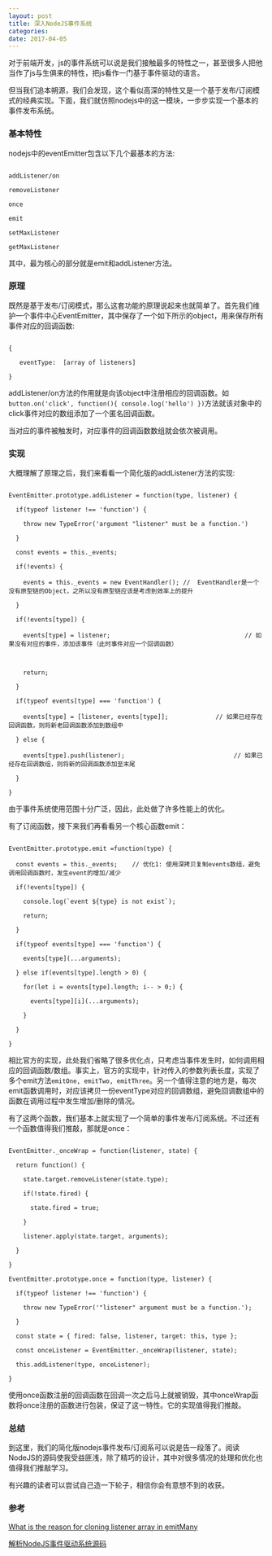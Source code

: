 ```yaml
---
layout: post
title: 深入NodeJS事件系统
categories: 
date: 2017-04-05
---
```

对于前端开发，js的事件系统可以说是我们接触最多的特性之一，甚至很多人把他当作了js与生俱来的特性，把js看作一门基于事件驱动的语言。

但当我们追本朔源，我们会发现，这个看似高深的特性又是一个基于发布/订阅模式的经典实现。下面，我们就仿照nodejs中的这一模块，一步步实现一个基本的事件发布系统。

### 基本特性

nodejs中的eventEmitter包含以下几个最基本的方法:

```

addListener/on

removeListener

once

emit

setMaxListener

getMaxListener

```

其中，最为核心的部分就是emit和addListener方法。

### 原理

既然是基于发布/订阅模式，那么这套功能的原理说起来也就简单了。首先我们维护一个事件中心EventEmitter，其中保存了一个如下所示的object，用来保存所有事件对应的回调函数:

```

{

   eventType:  [array of listeners] 

}

```

addListener/on方法的作用就是向该object中注册相应的回调函数。如 `button.on('click', function(){ console.log('hello') })`方法就该对象中的click事件对应的数组添加了一个匿名回调函数。

当对应的事件被触发时，对应事件的回调函数数组就会依次被调用。

### 实现

大概理解了原理之后，我们来看看一个简化版的addListener方法的实现:

```

EventEmitter.prototype.addListener = function(type, listener) {

  if(typeof listener !== 'function') {

    throw new TypeError('argument "listener" must be a function.')

  }

  const events = this._events;

  if(!events) {

    events = this._events = new EventHandler(); //  EventHandler是一个没有原型链的Object，之所以没有原型链应该是考虑到效率上的提升

  }

  if(!events[type]) {

    events[type] = listener;                                     // 如果没有对应的事件，添加该事件（此时事件对应一个回调函数）



    return; 

  }

  if(typeof events[type] === 'function') {

    events[type] = [listener, events[type]];             // 如果已经存在回调函数，则将新老回调函数添加到数组中

  } else {

    events[type].push(listener);                              // 如果已经存在回调数组，则将新的回调函数添加至末尾

  }

}

```

由于事件系统使用范围十分广泛，因此，此处做了许多性能上的优化。

有了订阅函数，接下来我们再看看另一个核心函数emit：

```

EventEmitter.prototype.emit =function(type) {

  const events = this._events;    // 优化1: 使用深拷贝复制events数组，避免调用回调函数时，发生event的增加/减少

  if(!events[type]) { 

    console.log(`event ${type} is not exist`);

    return;

  }

  if(typeof events[type] === 'function') {

    events[type](...arguments);

  } else if(events[type].length > 0) {

    for(let i = events[type].length; i-- > 0;) {

      events[type][i](...arguments);

    }

  }

}

```

相比官方的实现，此处我们省略了很多优化点，只考虑当事件发生时，如何调用相应的回调函数/数组。事实上，官方的实现中，针对传入的参数列表长度，实现了多个emit方法`emitOne, emitTwo, emitThree`。另一个值得注意的地方是，每次emit函数调用时，对应该拷贝一份eventType对应的回调数组，避免回调数组中的函数在调用过程中发生增加/删除的情况。

有了这两个函数，我们基本上就实现了一个简单的事件发布/订阅系统。不过还有一个函数值得我们推敲，那就是once：

```

EventEmitter._onceWrap = function(listener, state) {

  return function() {

    state.target.removeListener(state.type);

    if(!state.fired) {

      state.fired = true;

    }

    listener.apply(state.target, arguments);

  }

}

EventEmitter.prototype.once = function(type, listener) {

  if(typeof listener !== 'function') {

    throw new TypeError('"listener" argument must be a function.');

  }

  const state = { fired: false, listener, target: this, type };

  const onceListener = EventEmitter._onceWrap(listener, state);

  this.addListener(type, onceListener);

}

```

使用once函数注册的回调函数在回调一次之后马上就被销毁，其中onceWrap函数将once注册的函数进行包装，保证了这一特性。它的实现值得我们推敲。

### 总结

到这里，我们的简化版nodejs事件发布/订阅系可以说是告一段落了。阅读NodeJS的源码使我受益匪浅，除了精巧的设计，其中对很多情况的处理和优化也值得我们推敲学习。

有兴趣的读者可以尝试自己造一下轮子，相信你会有意想不到的收获。

### 参考

[What is the reason for cloning listener array in emitMany](http://stackoverflow.com/questions/36595992/what-is-the-reason-for-cloning-the-listeners-array-in-nodejs-events-js-emitmany)

[解析NodeJS事件驱动系统源码](https://juejin.im/post/58d3979a128fe1006cb1a832)

